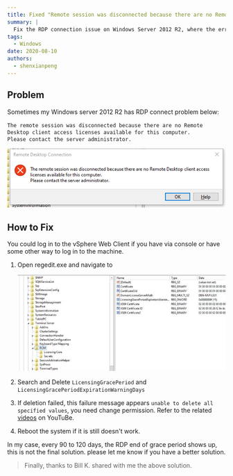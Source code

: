 ```yaml
---
title: Fixed "Remote session was disconnected because there are no Remote Desktop client access licenses available"
summary: |
  Fix the RDP connection issue on Windows Server 2012 R2, where the error message indicates that there are no Remote Desktop client access licenses available.
tags:
  - Windows
date: 2020-08-10
authors:
  - shenxianpeng
---
```


## Problem

Sometimes my Windows server 2012 R2 has RDP connect problem below:

```text
The remote session was disconnected because there are no Remote Desktop client access licenses available for this computer.
Please contact the server administrator.
```

![RDP connect problem](rdp-failed.png)



## How to Fix

You could log in to the vSphere Web Client if you have via console or have some other way to log in to the machine.

1. Open regedit.exe and navigate to

    ![Regedit](regedit.jpg)

2. Search and Delete `LicensingGracePeriod` and `LicensingGracePeriodExpirationWarningDays`

3. If deletion failed, this failure message appears `unable to delete all specified values`, you need change permission. Refer to the related [videos](https://www.youtube.com/results?search_query=unable+to+delete+all+specified+values) on YouTuBe.

4. Reboot the system if it is still doesn't work.

In my case, every 90 to 120 days, the RDP end of grace period shows up, this is not the final solution. please let me know if you have a better solution.

> Finally, thanks to Bill K. shared with me the above solution.

